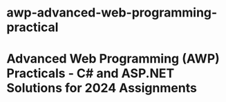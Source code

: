 # awp-advanced-web-programming-practical
<h1>Advanced Web Programming (AWP) Practicals - C# and ASP.NET Solutions for 2024 Assignments</h1>
